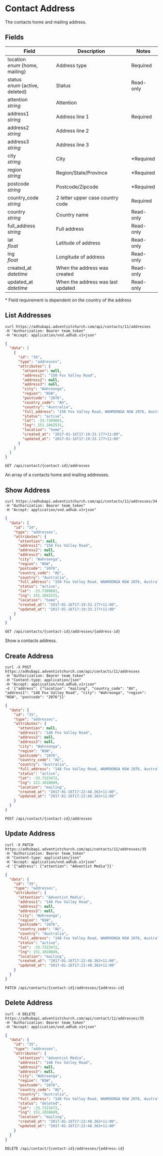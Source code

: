 # Contact Address

The contacts home and mailing address.

## Fields


Field | Description | Notes
----- | ----------- | -----
location<br> *enum* {home, mailing} | Address type | Required
status<br> *enum* {active, deleted} | Status | Read-only
attention<br> *string* | Attention
address1<br> *string* | Address line 1 | Required
address2<br> *string* | Address line 2
address3<br> *string* | Address line 3
city<br> *string* | City | *Required
region<br> *string* | Region/State/Province | *Required
postcode<br> *string* | Postcode/Zipcode | *Required
country_code<br> *string* | 2 letter upper case country code | Required
country<br> *string* | Country name | Read-only
full_address<br> *string* | Full address | Read-only
lat<br> *float* | Latitude of address | Read-only
lng<br> *float* | Longitude of address | Read-only
created_at<br> *datetime* | When the address was created | Read-only
updated_at<br> *datetime* | When the address was last updated | Read-only

\* Field requirement is dependent on the country of the address

## List Addresses
```shell
curl https://adhubapi.adventistchurch.com/api/contacts/11/addresses
-H "Authorization: Bearer team_token"
-H "Accept: application/vnd.adhub.v1+json"
```
```json
{
  "data": [
    {
      "id": "34",
      "type": "addresses",
      "attributes": {
        "attention": null,
        "address1": "150 Fox Valley Road",
        "address2": null,
        "address3": null,
        "city": "Wahroonga",
        "region": "NSW",
        "postcode": "2076",
        "country_code": "AU",
        "country": "Australia",
        "full_address": "150 Fox Valley Road, WAHROONGA NSW 2076, Australia",
        "status": "active",
        "lat": -33.7309681,
        "lng": 151.1042531,
        "location": "home",
        "created_at": "2017-01-16T17:19:33.177+11:00",
        "updated_at": "2017-01-16T17:19:33.177+11:00"
      }
    }
  ]
}
```

`GET /api/contact/{contact-id}/addresses`

An array of a contacts home and mailing addresses.

## Show Address
```shell
curl https://adhubapi.adventistchurch.com/api/contacts/11/addresses/34
-H "Authorization: Bearer team_token"
-H "Accept: application/vnd.adhub.v1+json"
```
```json
{
  "data": {
    "id": "34",
    "type": "addresses",
    "attributes": {
      "attention": null,
      "address1": "150 Fox Valley Road",
      "address2": null,
      "address3": null,
      "city": "Wahroonga",
      "region": "NSW",
      "postcode": "2076",
      "country_code": "AU",
      "country": "Australia",
      "full_address": "150 Fox Valley Road, WAHROONGA NSW 2076, Australia",
      "status": "active",
      "lat": -33.7309681,
      "lng": 151.1042531,
      "location": "home",
      "created_at": "2017-01-16T17:19:33.177+11:00",
      "updated_at": "2017-01-16T17:19:33.177+11:00"
    }
  }
}
```

`GET /api/contacts/{contact-id}/addresses/{address-id}`

Show a contacts address.

## Create Address

```shell
curl -X POST https://adhubapi.adventistchurch.com/api/contacts/11/addresses
-H "Authorization: Bearer team_token"
-H "Content-type: application/json"
-H "Accept: application/vnd.adhub.v1+json"
-d '{"address": {"location": "mailing", "country_code": "AU", "address1": "148 Fox Valley Road", "city": "Wahroonga", "region": "NSW", "postcode": "2076"}}'
```
```json
{
  "data": {
    "id": "35",
    "type": "addresses",
    "attributes": {
      "attention": null,
      "address1": "148 Fox Valley Road",
      "address2": null,
      "address3": null,
      "city": "Wahroonga",
      "region": "NSW",
      "postcode": "2076",
      "country_code": "AU",
      "country": "Australia",
      "full_address": "148 Fox Valley Road, WAHROONGA NSW 2076, Australia",
      "status": "active",
      "lat": -33.7323472,
      "lng": 151.1018849,
      "location": "mailing",
      "created_at": "2017-01-16T17:22:48.363+11:00",
      "updated_at": "2017-01-16T17:22:48.363+11:00"
    }
  }
}
```

`POST /api/contact/{contact-id}/addresses`

## Update Address

```shell
curl -X PATCH https://adhubapi.adventistchurch.com/api/contacts/11/addresses/35
-H "Authorization: Bearer team_token"
-H "Content-type: application/json"
-H "Accept: application/vnd.adhub.v1+json"
-d '{"address": {"attention": "Adventist Media"}}'
```
```json
{
  "data": {
    "id": "35",
    "type": "addresses",
    "attributes": {
      "attention": "Adventist Media",
      "address1": "148 Fox Valley Road",
      "address2": null,
      "address3": null,
      "city": "Wahroonga",
      "region": "NSW",
      "postcode": "2076",
      "country_code": "AU",
      "country": "Australia",
      "full_address": "148 Fox Valley Road, WAHROONGA NSW 2076, Australia",
      "status": "active",
      "lat": -33.7323472,
      "lng": 151.1018849,
      "location": "mailing",
      "created_at": "2017-01-16T17:22:48.363+11:00",
      "updated_at": "2017-01-16T17:22:48.363+11:00"
    }
  }
}
```

`PATCH /api/contacts/{contact-id}/addresses/{address-id}`

## Delete Address

```shell
curl -X DELETE https://adhubapi.adventistchurch.com/api/contact/11/addresses/35
-H "Authorization: Bearer team_token"
-H "Accept: application/vnd.adhub.v1+json"
```
```json
{
  "data": {
    "id": "35",
    "type": "addresses",
    "attributes": {
      "attention": "Adventist Media",
      "address1": "148 Fox Valley Road",
      "address2": null,
      "address3": null,
      "city": "Wahroonga",
      "region": "NSW",
      "postcode": "2076",
      "country_code": "AU",
      "country": "Australia",
      "full_address": "148 Fox Valley Road, WAHROONGA NSW 2076, Australia",
      "status": "deleted",
      "lat": -33.7323472,
      "lng": 151.1018849,
      "location": "mailing",
      "created_at": "2017-01-16T17:22:48.363+11:00",
      "updated_at": "2017-01-16T17:22:48.363+11:00"
    }
  }
}
```

`DELETE /api/contact/{contact-id}/addresses/{address-id}`